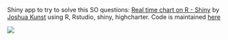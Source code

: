 Shiny app to try to solve this SO questions: [Real time chart on R - Shiny][1] by
[Joshua Kunst][2] using R, Rstudio, shiny, highcharter.
Code is maintained [here][3]
        
[1]: https://t.co/UUOsfRxzL6
[2]: http://jkunst.com
[3]: https://github.com/jbkunst/shiny-real-time-chart

![](screenshot.png)